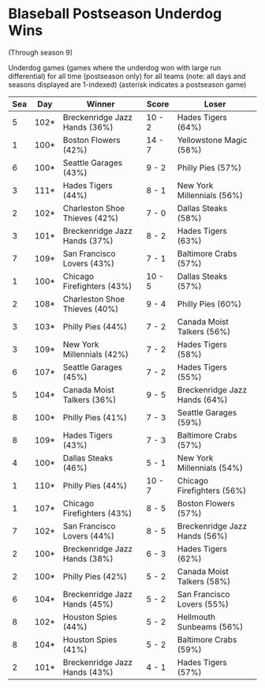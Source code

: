 # Blaseball Postseason Underdog Wins
(Through season 9)



Underdog games (games where the underdog won with large run differential) for all time (postseason only) for all teams (note: all days and seasons displayed are 1-indexed) (asterisk indicates a postseason game)


| Sea | Day | Winner | Score | Loser | 
| ------ |------ |------ |------ |------ |
| 5 | 102* | Breckenridge Jazz Hands (36%) | 10 - 2 | Hades Tigers (64%) | 
| 1 | 100* | Boston Flowers (42%) | 14 - 7 | Yellowstone Magic (58%) | 
| 6 | 100* | Seattle Garages (43%) | 9 - 2 | Philly Pies (57%) | 
| 3 | 111* | Hades Tigers (44%) | 8 - 1 | New York Millennials (56%) | 
| 2 | 102* | Charleston Shoe Thieves (42%) | 7 - 0 | Dallas Steaks (58%) | 
| 3 | 101* | Breckenridge Jazz Hands (37%) | 8 - 2 | Hades Tigers (63%) | 
| 7 | 109* | San Francisco Lovers (43%) | 7 - 1 | Baltimore Crabs (57%) | 
| 1 | 100* | Chicago Firefighters (43%) | 10 - 5 | Dallas Steaks (57%) | 
| 2 | 108* | Charleston Shoe Thieves (40%) | 9 - 4 | Philly Pies (60%) | 
| 3 | 103* | Philly Pies (44%) | 7 - 2 | Canada Moist Talkers (56%) | 
| 3 | 109* | New York Millennials (42%) | 7 - 2 | Hades Tigers (58%) | 
| 6 | 107* | Seattle Garages (45%) | 7 - 2 | Hades Tigers (55%) | 
| 5 | 104* | Canada Moist Talkers (36%) | 9 - 5 | Breckenridge Jazz Hands (64%) | 
| 8 | 100* | Philly Pies (41%) | 7 - 3 | Seattle Garages (59%) | 
| 8 | 109* | Hades Tigers (43%) | 7 - 3 | Baltimore Crabs (57%) | 
| 4 | 100* | Dallas Steaks (46%) | 5 - 1 | New York Millennials (54%) | 
| 1 | 110* | Philly Pies (44%) | 10 - 7 | Chicago Firefighters (56%) | 
| 1 | 107* | Chicago Firefighters (43%) | 8 - 5 | Boston Flowers (57%) | 
| 7 | 102* | San Francisco Lovers (44%) | 8 - 5 | Breckenridge Jazz Hands (56%) | 
| 2 | 100* | Breckenridge Jazz Hands (38%) | 6 - 3 | Hades Tigers (62%) | 
| 2 | 100* | Philly Pies (42%) | 5 - 2 | Canada Moist Talkers (58%) | 
| 6 | 104* | Breckenridge Jazz Hands (45%) | 5 - 2 | San Francisco Lovers (55%) | 
| 8 | 102* | Houston Spies (44%) | 5 - 2 | Hellmouth Sunbeams (56%) | 
| 8 | 104* | Houston Spies (41%) | 5 - 2 | Baltimore Crabs (59%) | 
| 2 | 101* | Breckenridge Jazz Hands (43%) | 4 - 1 | Hades Tigers (57%) | 



